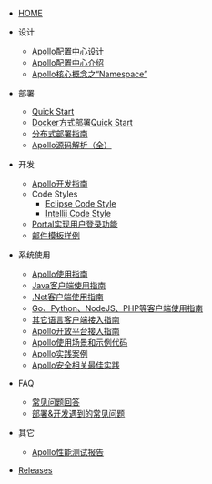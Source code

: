 - [HOME](zh/README.md)

- 设计

  - [Apollo配置中心设计](zh/design/apollo-design.md)
  - [Apollo配置中心介绍](zh/design/apollo-introduction.md)
  - [Apollo核心概念之“Namespace”](zh/design/apollo-core-concept-namespace.md)

- 部署
  - [Quick Start](zh/deployment/quick-start.md)
  - [Docker方式部署Quick Start](zh/deployment/quick-start-docker.md)
  - [分布式部署指南](zh/deployment/distributed-deployment-guide.md)
  - [Apollo源码解析（全）](http://www.iocoder.cn/categories/Apollo/)

- 开发
  - [Apollo开发指南](zh/development/apollo-development-guide.md)
  - Code Styles
    - [Eclipse Code Style](https://github.com/ctripcorp/apollo/blob/master/apollo-buildtools/style/eclipse-java-google-style.xml)
    - [Intellij Code Style](https://github.com/ctripcorp/apollo/blob/master/apollo-buildtools/style/intellij-java-google-style.xml)
  - [Portal实现用户登录功能](zh/development/portal-how-to-implement-user-login-function.md)
  - [邮件模板样例](zh/development/email-template-samples.md)

* 系统使用
    * [Apollo使用指南](zh/usage/apollo-user-guide.md)
    * [Java客户端使用指南](zh/usage/java-sdk-user-guide.md)
    * [.Net客户端使用指南](zh/usage/dotnet-sdk-user-guide.md)
    * [Go、Python、NodeJS、PHP等客户端使用指南](zh/usage/other-language-client-user-guide.md)
    * [其它语言客户端接入指南](zh/usage/third-party-sdks-user-guide.md)
    * [Apollo开放平台接入指南](zh/usage/apollo-open-api-platform.md)
    * [Apollo使用场景和示例代码](https://github.com/ctripcorp/apollo-use-cases)
    * [Apollo实践案例](zh/usage/apollo-user-practices.md)
    * [Apollo安全相关最佳实践](zh/usage/apollo-user-guide?id=_71-安全相关)

* FAQ
    * [常见问题回答](zh/faq/faq.md)
    * [部署&开发遇到的常见问题](zh/faq/common-issues-in-deployment-and-development-phase.md)

* 其它
   * [Apollo性能测试报告](zh/misc/apollo-benchmark.md)

- [Releases](https://github.com/ctripcorp/apollo/releases)